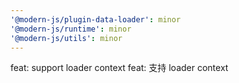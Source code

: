```yaml
---
'@modern-js/plugin-data-loader': minor
'@modern-js/runtime': minor
'@modern-js/utils': minor
---
```


feat: support loader context
feat: 支持 loader context
